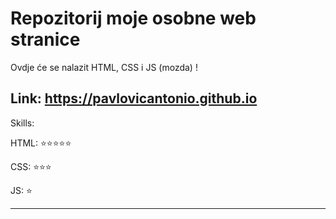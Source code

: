 # Repozitorij moje osobne web stranice

Ovdje će se nalazit HTML, CSS i JS (mozda) !

Link: https://pavlovicantonio.github.io
---
Skills:  

HTML: ⭐⭐⭐⭐⭐  

CSS: ⭐⭐⭐  

JS: ⭐  

---
